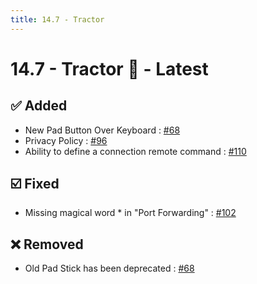 ```yaml
---
title: 14.7 - Tractor
---
```

# 14.7 - Tractor :tractor: - Latest
## :white_check_mark: Added
* New Pad Button Over Keyboard : [#68](https://github.com/isontheline/pro.webssh.net/issues/68)
* Privacy Policy : [#96](https://github.com/isontheline/pro.webssh.net/issues/96)
* Ability to define a connection remote command : [#110](https://github.com/isontheline/pro.webssh.net/issues/110)

## :ballot_box_with_check: Fixed
* Missing magical word * in "Port Forwarding" : [#102](https://github.com/isontheline/pro.webssh.net/issues/102)

## :x: Removed
* Old Pad Stick has been deprecated : [#68](https://github.com/isontheline/pro.webssh.net/issues/68)